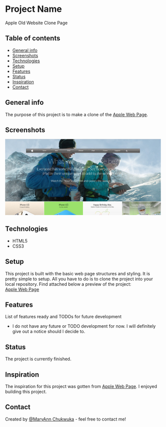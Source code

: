 # Project Name
Apple Old Website Clone Page

## Table of contents
* [General info](#general-info)
* [Screenshots](#screenshots)
* [Technologies](#technologies)
* [Setup](#setup)
* [Features](#features)
* [Status](#status)
* [Inspiration](#inspiration)
* [Contact](#contact)

## General info
The purpose of this project is to make a clone of the <a href="https://web.archive.org/web/20140301004610/http://www.apple.com/">Apple Web Page</a>.

## Screenshots
![Example screenshot](images/screenshot1.jpg)

## Technologies
* HTML5
* CSS3

## Setup
This project is built with the basic web page structures and styling. It is pretty simple to setup. All you have to do is to clone the project into your local repository.
Find attached below a preview of the project: <br>
<a href="https://raw.githack.com/adaorachi/apple-page/developer/index.html">Apple Web Page</a>

## Features
List of features ready and TODOs for future development
* I do not have any future or TODO development for now. I will definitely give out a notice should I decide to.

## Status
The project is currently finished.

## Inspiration
The inspiration for this project was gotten from <a href="https://web.archive.org/web/20140301004610/http://www.apple.com/">Apple Web Page</a>. I enjoyed building this project.

## Contact
Created by [@MaryAnn Chukwuka](https://github.com/adaorachi) - feel free to contact me!
